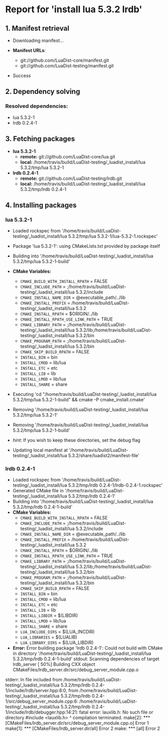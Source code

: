 # Report for 'install lua 5.3.2 lrdb'


## 1. Manifest retrieval

- Downloading manifest...

- **Manifest URLs**:
    - git://github.com/LuaDist-core/manifest.git
    - git://github.com/LuaDist-testing/manifest.git
- Success

## 2. Dependency solving


### Resolved dependencies:
- lua 5.3.2-1
- lrdb 0.2.4-1

## 3. Fetching packages

- **lua 5.3.2-1**
    - **remote:** git://github.com/LuaDist-core/lua.git
    - **local:** /home/travis/build/LuaDist-testing/_luadist_install/lua 5.3.2/tmp/lua 5.3.2-1
- **lrdb 0.2.4-1**
    - **remote:** git://github.com/LuaDist-testing/lrdb.git
    - **local:** /home/travis/build/LuaDist-testing/_luadist_install/lua 5.3.2/tmp/lrdb 0.2.4-1

## 4. Installing packages


### lua 5.3.2-1
- Loaded rockspec from '/home/travis/build/LuaDist-testing/_luadist_install/lua 5.3.2/tmp/lua 5.3.2-1/lua-5.3.2-1.rockspec'
- Package 'lua 5.3.2-1': using CMakeLists.txt provided by package itself
- Building into '/home/travis/build/LuaDist-testing/_luadist_install/lua 5.3.2/tmp/lua 5.3.2-1-build'
- **CMake Variables:**
    - `CMAKE_BUILD_WITH_INSTALL_RPATH` = FALSE
    - `CMAKE_INCLUDE_PATH` = ;/home/travis/build/LuaDist-testing/_luadist_install/lua 5.3.2/include
    - `CMAKE_INSTALL_NAME_DIR` = @executable_path/../lib
    - `CMAKE_INSTALL_PREFIX` = /home/travis/build/LuaDist-testing/_luadist_install/lua 5.3.2
    - `CMAKE_INSTALL_RPATH` = $ORIGIN/../lib
    - `CMAKE_INSTALL_RPATH_USE_LINK_PATH` = TRUE
    - `CMAKE_LIBRARY_PATH` = ;/home/travis/build/LuaDist-testing/_luadist_install/lua 5.3.2/lib;/home/travis/build/LuaDist-testing/_luadist_install/lua 5.3.2/bin
    - `CMAKE_PROGRAM_PATH` = ;/home/travis/build/LuaDist-testing/_luadist_install/lua 5.3.2/bin
    - `CMAKE_SKIP_BUILD_RPATH` = FALSE
    - `INSTALL_BIN` = bin
    - `INSTALL_CMOD` = lib/lua
    - `INSTALL_ETC` = etc
    - `INSTALL_LIB` = lib
    - `INSTALL_LMOD` = lib/lua
    - `INSTALL_SHARE` = share
- Executing 'cd "/home/travis/build/LuaDist-testing/_luadist_install/lua 5.3.2/tmp/lua 5.3.2-1-build" && cmake -P cmake_install.cmake'
- Removing '/home/travis/build/LuaDist-testing/_luadist_install/lua 5.3.2/tmp/lua 5.3.2-1'
- Removing '/home/travis/build/LuaDist-testing/_luadist_install/lua 5.3.2/tmp/lua 5.3.2-1-build'

- *hint:* If you wish to keep these directories, set the debug flag
- Updating local manifest at '/home/travis/build/LuaDist-testing/_luadist_install/lua 5.3.2/share/luadist2/manifest-file'

### lrdb 0.2.4-1
- Loaded rockspec from '/home/travis/build/LuaDist-testing/_luadist_install/lua 5.3.2/tmp/lrdb 0.2.4-1/lrdb-0.2.4-1.rockspec'
- Generated CMake file in '/home/travis/build/LuaDist-testing/_luadist_install/lua 5.3.2/tmp/lrdb 0.2.4-1'
- Building into '/home/travis/build/LuaDist-testing/_luadist_install/lua 5.3.2/tmp/lrdb 0.2.4-1-build'
- **CMake Variables:**
    - `CMAKE_BUILD_WITH_INSTALL_RPATH` = FALSE
    - `CMAKE_INCLUDE_PATH` = ;/home/travis/build/LuaDist-testing/_luadist_install/lua 5.3.2/include
    - `CMAKE_INSTALL_NAME_DIR` = @executable_path/../lib
    - `CMAKE_INSTALL_PREFIX` = /home/travis/build/LuaDist-testing/_luadist_install/lua 5.3.2
    - `CMAKE_INSTALL_RPATH` = $ORIGIN/../lib
    - `CMAKE_INSTALL_RPATH_USE_LINK_PATH` = TRUE
    - `CMAKE_LIBRARY_PATH` = ;/home/travis/build/LuaDist-testing/_luadist_install/lua 5.3.2/lib;/home/travis/build/LuaDist-testing/_luadist_install/lua 5.3.2/bin
    - `CMAKE_PROGRAM_PATH` = ;/home/travis/build/LuaDist-testing/_luadist_install/lua 5.3.2/bin
    - `CMAKE_SKIP_BUILD_RPATH` = FALSE
    - `INSTALL_BIN` = bin
    - `INSTALL_CMOD` = lib/lua
    - `INSTALL_ETC` = etc
    - `INSTALL_LIB` = lib
    - `INSTALL_LIBDIR` = $(LIBDIR)
    - `INSTALL_LMOD` = lib/lua
    - `INSTALL_SHARE` = share
    - `LUA_INCLUDE_DIRS` = $(LUA_INCDIR)
    - `LUA_LIBRARIES` = $(LUALIB)
    - `LUA_LIBRARY_DIRS` = $(LUA_LIBDIR)
- **Error:** Error building package 'lrdb 0.2.4-1': Could not build with CMake in directory '/home/travis/build/LuaDist-testing/_luadist_install/lua 5.3.2/tmp/lrdb 0.2.4-1-build'
stdout:
Scanning dependencies of target lrdb_server
[ 50%] Building CXX object CMakeFiles/lrdb_server.dir/src/debug_server_module.cpp.o

stderr:
In file included from /home/travis/build/LuaDist-testing/_luadist_install/lua 5.3.2/tmp/lrdb 0.2.4-1/include/lrdb/server.hpp:8:0,
                 from /home/travis/build/LuaDist-testing/_luadist_install/lua 5.3.2/tmp/lrdb 0.2.4-1/src/debug_server_module.cpp:6:
/home/travis/build/LuaDist-testing/_luadist_install/lua 5.3.2/tmp/lrdb 0.2.4-1/include/lrdb/debugger.hpp:14:21: fatal error: lauxlib.h: No such file or directory
 #include <lauxlib.h>
                     ^
compilation terminated.
make[2]: *** [CMakeFiles/lrdb_server.dir/src/debug_server_module.cpp.o] Error 1
make[1]: *** [CMakeFiles/lrdb_server.dir/all] Error 2
make: *** [all] Error 2

